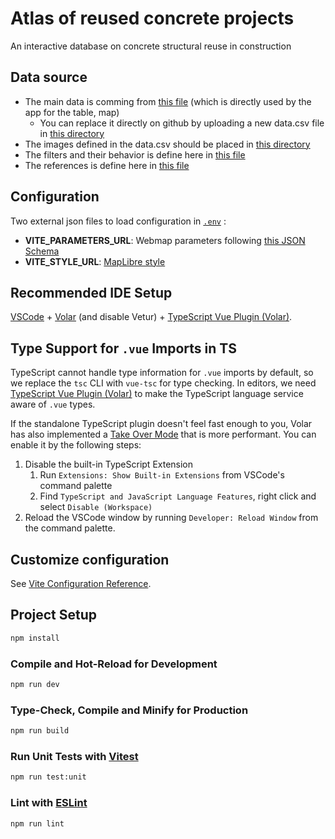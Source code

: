 # Atlas of reused concrete projects
An interactive database on concrete structural reuse in construction

## Data source

- The main data is comming from [this file](https://github.com/EPFL-ENAC/sxl-recrete-atlas/blob/main/src/assets/data/data.csv) (which is directly used by the app for the table, map)
   - You can replace it directly on github by uploading a new data.csv file in [this directory](https://github.com/EPFL-ENAC/sxl-recrete-atlas/blob/main/src/assets/data)
- The images defined in the data.csv should be placed in [this directory](https://github.com/EPFL-ENAC/sxl-recrete-atlas/blob/main/public/images)
- The filters and their behavior is define here in [this file](https://github.com/EPFL-ENAC/sxl-recrete-atlas/blob/main/src/assets/data/keys.csv)
- The references is define here in  [this file](https://github.com/EPFL-ENAC/sxl-recrete-atlas/blob/main/src/assets/data/references.csv)


## Configuration

Two external json files to load configuration in [`.env`](.env) :

- **VITE_PARAMETERS_URL**: Webmap parameters following [this JSON Schema](schema/parameters.schema.json)
- **VITE_STYLE_URL**: [MapLibre style](https://maplibre.org/maplibre-style-spec)

## Recommended IDE Setup

[VSCode](https://code.visualstudio.com/) + [Volar](https://marketplace.visualstudio.com/items?itemName=Vue.volar) (and disable Vetur) + [TypeScript Vue Plugin (Volar)](https://marketplace.visualstudio.com/items?itemName=Vue.vscode-typescript-vue-plugin).

## Type Support for `.vue` Imports in TS

TypeScript cannot handle type information for `.vue` imports by default, so we replace the `tsc` CLI with `vue-tsc` for type checking. In editors, we need [TypeScript Vue Plugin (Volar)](https://marketplace.visualstudio.com/items?itemName=Vue.vscode-typescript-vue-plugin) to make the TypeScript language service aware of `.vue` types.

If the standalone TypeScript plugin doesn't feel fast enough to you, Volar has also implemented a [Take Over Mode](https://github.com/johnsoncodehk/volar/discussions/471#discussioncomment-1361669) that is more performant. You can enable it by the following steps:

1. Disable the built-in TypeScript Extension
   1. Run `Extensions: Show Built-in Extensions` from VSCode's command palette
   2. Find `TypeScript and JavaScript Language Features`, right click and select `Disable (Workspace)`
2. Reload the VSCode window by running `Developer: Reload Window` from the command palette.

## Customize configuration

See [Vite Configuration Reference](https://vitejs.dev/config/).

## Project Setup

```sh
npm install
```

### Compile and Hot-Reload for Development

```sh
npm run dev
```

### Type-Check, Compile and Minify for Production

```sh
npm run build
```

### Run Unit Tests with [Vitest](https://vitest.dev/)

```sh
npm run test:unit
```

### Lint with [ESLint](https://eslint.org/)

```sh
npm run lint
```
